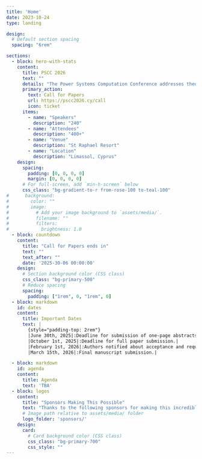 ```yaml
---
title: 'Home'
date: 2023-10-24
type: landing

design:
  # Default section spacing
  spacing: "6rem"

sections:
  - block: hero-with-stats
    content:
      title: PSCC 2026
      text: ""
      details: "The Power Systems Computation Conference addresses theoretical developments and computational aspects with respect to power systems applications. There is an emphasis on modelling and simulation for understanding a system of components, plants or actors, the interactions between them and their collective behaviour, and methods to inform decision-making in power systems.\n\n Contributions might comment on the analytical techniques, modelling challenges and complex software engineering issues, or what the analyses say in respect of today’s and future power systems challenges. Thus, papers from utility and manufacturing industry engineers are just as welcome as those from academic researchers. \n\n Information on the previous edition can be found at [PSCC2024 – Power Systems Computation Conference](https://pscc2024.fr/)"
      primary_action:
        text: Call for Papers
        url: https://pscc2026.cy/call
        icon: ticket
      items:
        - name: "Speakers"
          description: "240"
        - name: "Attendees"
          description: "400+"
        - name: "Venue"
          description: "St Raphael Resort"
        - name: "Location"
          description: "Limassol, Cyprus"
    design:
      spacing:
        padding: [0, 0, 0, 0]
        margin: [0, 0, 0, 0]
      # For full-screen, add `min-h-screen` below
      css_class: "bg-gradient-to-r from-rose-100 to-teal-100"
#      background:
#        color: ""
#        image:
#          # Add your image background to `assets/media/`.
#          filename: ""
#          filters:
#            brightness: 1.0
  - block: countdown
    content:
      title: "Call for Papers ends in"
      text: ""
      text_after: ""
      date: '2025-30-06 00:00:00'
    design:
      # Section background color (CSS class)
      css_class: "bg-primary-500"
      # Reduce spacing
      spacing:
        padding: ["1rem", 0, "1rem", 0]
  - block: markdown
    id: dates
    content:
      title: Important Dates
      text: |
        {style="padding-top: 2rem"}
        |June 30th, 2025|:Deadline for submission of one-page abstracts.|
        |October 1st, 2025|:Deadline for full paper submission.|
        |February 1st, 2026|:Authors notified about acceptance and required modifications.|
        |March 15th, 2026|:Final manuscript submission.|

  - block: markdown
    id: agenda
    content:
      title: Agenda
      text: 'TBA'
  - block: logos
    content:
      title: "Sponsors Making This Possible"
      text: "Thanks to the following sponsors for making this incredible event possible!"
      # Image path relative to assets/media/ folder
      logo_folder: 'sponsors/'
    design:
      card:
        # Card background color (CSS class)
        css_class: "bg-primary-700"
        css_style: ""
---
```

